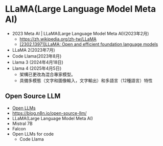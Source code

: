 # LLaMA(Large Language Model Meta AI)  
- 2023 Meta AI | LLaMA(Large Language Model Meta AI)(2023年2月)
  - https://zh.wikipedia.org/zh-tw/LLaMA
  - [[2302.13971]LLaMA: Open and efficient foundation language models](https://arxiv.org/abs/2302.13971)
- LLaMA 2(2023年7月)
- Code Llama(2023年8月)
- Llama 3 (2024年4月18日)
- Llama 4 (2025年4月5日)
  - 架構已更改為混合專家模型。
  - 具備多模態（文字和圖像輸入，文字輸出）和多語言（12種語言）特性
## Open Source LLM
- [Open LLMs](https://github.com/eugeneyan/open-llms)
- https://blog.n8n.io/open-source-llm/
- LLaMA(Large Language Model Meta AI) 
- Mistral 7B
- Falcon
- Open LLMs for code
  - Code Llama 

## 
